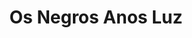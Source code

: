 ---
Numero: 416
title: Os Negros Anos Luz
Autor: Brian Aldiss
Co-autor: 
Ano-de-Publicacao: 1992
Titulo-original: The Dark Light Years
Tradutor: António Porto
Co-tradutor: 
Ano-de-edicao: 1964
alias: Brian-Aldiss
Autor2-alias: 
Tradutor1-alias: Antonio-Porto
Tradutor2-alias: 
Titulo-link: 416-Os-Negros-Anos-Luz
Capa: 
pags: 
Capa-link: 
---